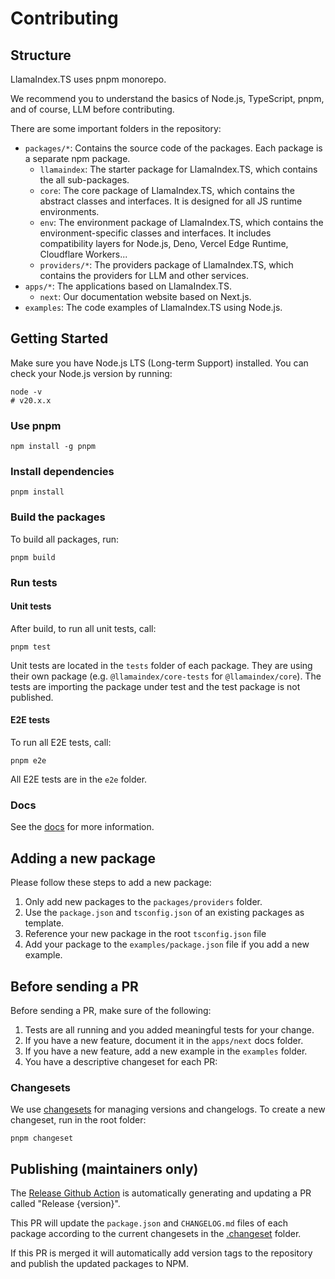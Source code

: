 # Contributing

## Structure

LlamaIndex.TS uses pnpm monorepo.

We recommend you to understand the basics of Node.js, TypeScript, pnpm, and of course, LLM before contributing.

There are some important folders in the repository:

- `packages/*`: Contains the source code of the packages. Each package is a separate npm package.
  - `llamaindex`: The starter package for LlamaIndex.TS, which contains the all sub-packages.
  - `core`: The core package of LlamaIndex.TS, which contains the abstract classes and interfaces. It is designed for
    all JS runtime environments.
  - `env`: The environment package of LlamaIndex.TS, which contains the environment-specific classes and interfaces. It
    includes compatibility layers for Node.js, Deno, Vercel Edge Runtime, Cloudflare Workers...
  - `providers/*`: The providers package of LlamaIndex.TS, which contains the providers for LLM and other services.
- `apps/*`: The applications based on LlamaIndex.TS.
  - `next`: Our documentation website based on Next.js.
- `examples`: The code examples of LlamaIndex.TS using Node.js.

## Getting Started

Make sure you have Node.js LTS (Long-term Support) installed. You can check your Node.js version by running:

```shell
node -v
# v20.x.x
```

### Use pnpm

```shell
npm install -g pnpm
```

### Install dependencies

```shell
pnpm install
```

### Build the packages

To build all packages, run:

```shell
pnpm build
```

### Run tests

#### Unit tests

After build, to run all unit tests, call:

```shell
pnpm test
```

Unit tests are located in the `tests` folder of each package. They are using their own package (e.g. `@llamaindex/core-tests` for `@llamaindex/core`). The tests are importing the package under test and the test package is not published.

#### E2E tests

To run all E2E tests, call:

```shell
pnpm e2e
```

All E2E tests are in the `e2e` folder.

### Docs

See the [docs](./apps/next/README.md) for more information.

## Adding a new package

Please follow these steps to add a new package:

1. Only add new packages to the `packages/providers` folder.
2. Use the `package.json` and `tsconfig.json` of an existing packages as template.
3. Reference your new package in the root `tsconfig.json` file
4. Add your package to the `examples/package.json` file if you add a new example.

## Before sending a PR

Before sending a PR, make sure of the following:

1. Tests are all running and you added meaningful tests for your change.
2. If you have a new feature, document it in the `apps/next` docs folder.
3. If you have a new feature, add a new example in the `examples` folder.
4. You have a descriptive changeset for each PR:

### Changesets

We use [changesets](https://github.com/changesets/changesets) for managing versions and changelogs. To create a new
changeset, run in the root folder:

```shell
pnpm changeset
```

## Publishing (maintainers only)

The [Release Github Action](.github/workflows/release.yml) is automatically generating and updating a
PR called "Release {version}".

This PR will update the `package.json` and `CHANGELOG.md` files of each package according to
the current changesets in the [.changeset](.changeset) folder.

If this PR is merged it will automatically add version tags to the repository and publish the updated packages to NPM.
